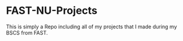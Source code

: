 # FAST-NU-Projects
This is simply a Repo including all of my projects that I made during my BSCS from FAST.
